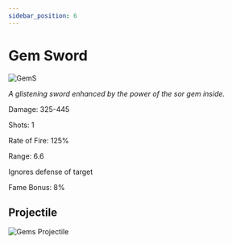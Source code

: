 ```yaml
---
sidebar_position: 6
---
```


# Gem Sword

![GemS](https://vwiki.valorserver.com/api/item/picture/gem%20sword)

<i>A glistening sword enhanced by the power of the sor gem inside.</i>

Damage: 325-445

Shots: 1

Rate of Fire: 125%

Range: 6.6

Ignores defense of target

Fame Bonus: 8%

## Projectile

![Gems Projectile](https://cdn.discordapp.com/attachments/948363241631916122/954067335730302986/gemsword.gif)
